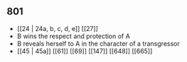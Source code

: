 ## 801
- [[24 | 24a, b, c, d, e]] [[27]] 
- B wins the respect and protection of A
- B reveals herself to A in the character of a transgressor
- [[45 | 45a]] [[61]] [[69]] [[147]] [[648]] [[665]] 

